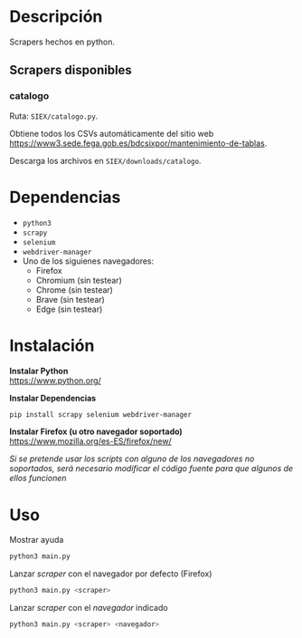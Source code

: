 # Descripción

Scrapers hechos en python.

## Scrapers disponibles

### catalogo

Ruta: `SIEX/catalogo.py`.

Obtiene todos los CSVs automáticamente del sitio web <https://www3.sede.fega.gob.es/bdcsixpor/mantenimiento-de-tablas>.

Descarga los archivos en `SIEX/downloads/catalogo`.

# Dependencias

- `python3`
- `scrapy`
- `selenium`
- `webdriver-manager`
- Uno de los siguienes navegadores:
	- Firefox
	- Chromium (sin testear)
	- Chrome (sin testear)
	- Brave (sin testear)
	- Edge (sin testear)

# Instalación

**Instalar Python**  
<https://www.python.org/>

**Instalar Dependencias**  
```sh
pip install scrapy selenium webdriver-manager
```

**Instalar Firefox (u otro navegador soportado)**  
<https://www.mozilla.org/es-ES/firefox/new/>

_Si se pretende usar los scripts con alguno de los navegadores no soportados, será necesario modificar el código fuente para que algunos de ellos funcionen_

# Uso

Mostrar ayuda
```sh
python3 main.py
```

Lanzar _scraper_ con el navegador por defecto (Firefox)
```sh
python3 main.py <scraper>
```

Lanzar _scraper_ con el _navegador_ indicado
```sh
python3 main.py <scraper> <navegador>
```
